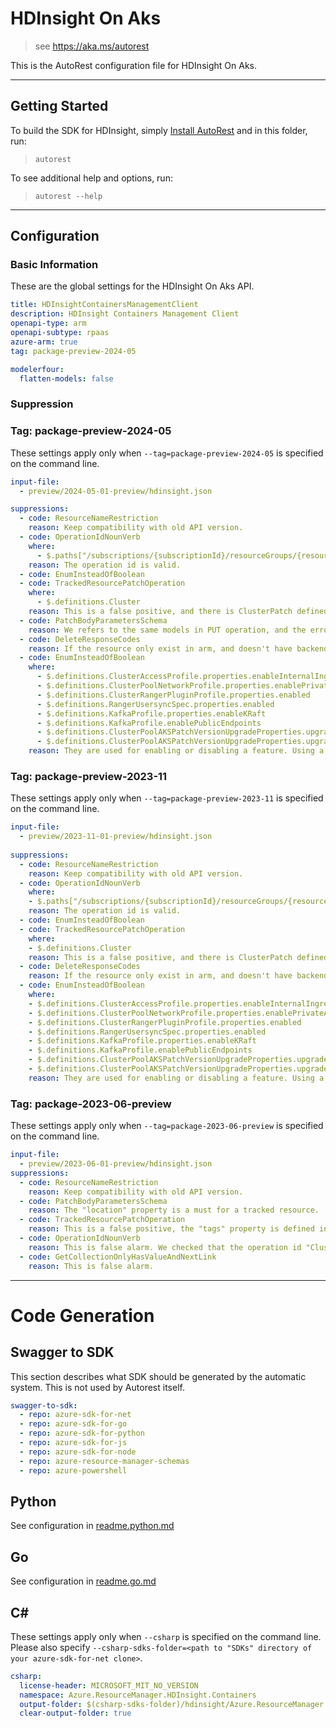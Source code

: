 # HDInsight On Aks

> see https://aka.ms/autorest

This is the AutoRest configuration file for HDInsight On Aks.

---

## Getting Started

To build the SDK for HDInsight, simply [Install AutoRest](https://aka.ms/autorest/install) and in this folder, run:

> `autorest`

To see additional help and options, run:

> `autorest --help`

---

## Configuration

### Basic Information

These are the global settings for the HDInsight On Aks API.

``` yaml
title: HDInsightContainersManagementClient
description: HDInsight Containers Management Client
openapi-type: arm
openapi-subtype: rpaas
azure-arm: true
tag: package-preview-2024-05
```

``` yaml
modelerfour:
  flatten-models: false
```

### Suppression


### Tag: package-preview-2024-05

These settings apply only when `--tag=package-preview-2024-05` is specified on the command line.

```yaml $(tag) == 'package-preview-2024-05'
input-file:
  - preview/2024-05-01-preview/hdinsight.json

suppressions:
  - code: ResourceNameRestriction
    reason: Keep compatibility with old API version.
  - code: OperationIdNounVerb
    where:
      - $.paths["/subscriptions/{subscriptionId}/resourceGroups/{resourceGroupName}/providers/Microsoft.HDInsight/clusterpools/{clusterPoolName}/clusters"].get.operationId
    reason: The operation id is valid.
  - code: EnumInsteadOfBoolean
  - code: TrackedResourcePatchOperation
    where:
      - $.definitions.Cluster
    reason: This is a false positive, and there is ClusterPatch defined for patching cluster.
  - code: PatchBodyParametersSchema
    reason: We refers to the same models in PUT operation, and the errors checked are allowed by our service.
  - code: DeleteResponseCodes
    reason: If the resource only exist in arm, and doesn't have backend resources, we return 200 in delete operation.
  - code: EnumInsteadOfBoolean
    where:
      - $.definitions.ClusterAccessProfile.properties.enableInternalIngress
      - $.definitions.ClusterPoolNetworkProfile.properties.enablePrivateApiServer
      - $.definitions.ClusterRangerPluginProfile.properties.enabled
      - $.definitions.RangerUsersyncSpec.properties.enabled
      - $.definitions.KafkaProfile.properties.enableKRaft
      - $.definitions.KafkaProfile.enablePublicEndpoints
      - $.definitions.ClusterPoolAKSPatchVersionUpgradeProperties.upgradeClusterPool
      - $.definitions.ClusterPoolAKSPatchVersionUpgradeProperties.upgradeAllClusterNodes
    reason: They are used for enabling or disabling a feature. Using a boolean type is more user friendly, and they will be not extended to other values.
```
### Tag: package-preview-2023-11

These settings apply only when `--tag=package-preview-2023-11` is specified on the command line.

``` yaml $(tag) == 'package-preview-2023-11'
input-file:
  - preview/2023-11-01-preview/hdinsight.json
  
suppressions:
  - code: ResourceNameRestriction
    reason: Keep compatibility with old API version.
  - code: OperationIdNounVerb
    where: 
    - $.paths["/subscriptions/{subscriptionId}/resourceGroups/{resourceGroupName}/providers/Microsoft.HDInsight/clusterpools/{clusterPoolName}/clusters"].get.operationId
    reason: The operation id is valid.
  - code: EnumInsteadOfBoolean
  - code: TrackedResourcePatchOperation
    where: 
    - $.definitions.Cluster
    reason: This is a false positive, and there is ClusterPatch defined for patching cluster.
  - code: DeleteResponseCodes
    reason: If the resource only exist in arm, and doesn't have backend resources, we return 200 in delete operation.
  - code: EnumInsteadOfBoolean
    where: 
    - $.definitions.ClusterAccessProfile.properties.enableInternalIngress
    - $.definitions.ClusterPoolNetworkProfile.properties.enablePrivateApiServer
    - $.definitions.ClusterRangerPluginProfile.properties.enabled
    - $.definitions.RangerUsersyncSpec.properties.enabled
    - $.definitions.KafkaProfile.properties.enableKRaft
    - $.definitions.KafkaProfile.enablePublicEndpoints
    - $.definitions.ClusterPoolAKSPatchVersionUpgradeProperties.upgradeClusterPool
    - $.definitions.ClusterPoolAKSPatchVersionUpgradeProperties.upgradeAllClusterNodes
    reason: They are used for enabling or disabling a feature. Using a boolean type is more user friendly, and they will be not extended to other values.
```

### Tag: package-2023-06-preview

These settings apply only when `--tag=package-2023-06-preview` is specified on the command line.

``` yaml $(tag) == 'package-2023-06-preview'
input-file:
  - preview/2023-06-01-preview/hdinsight.json
suppressions:
  - code: ResourceNameRestriction
    reason: Keep compatibility with old API version.
  - code: PatchBodyParametersSchema
    reason: The "location" property is a must for a tracked resource.
  - code: TrackedResourcePatchOperation
    reason: This is a false positive, the "tags" property is defined in TrackedResource.
  - code: OperationIdNounVerb
    reason: This is false alarm. We checked that the operation id "Clusters_ListByClusterPoolName" is correct.
  - code: GetCollectionOnlyHasValueAndNextLink
    reason: This is false alarm.
```

---

# Code Generation

## Swagger to SDK

This section describes what SDK should be generated by the automatic system.
This is not used by Autorest itself.

``` yaml $(swagger-to-sdk)
swagger-to-sdk:
  - repo: azure-sdk-for-net
  - repo: azure-sdk-for-go
  - repo: azure-sdk-for-python
  - repo: azure-sdk-for-js
  - repo: azure-sdk-for-node
  - repo: azure-resource-manager-schemas
  - repo: azure-powershell
```

## Python

See configuration in [readme.python.md](./readme.python.md)

## Go

See configuration in [readme.go.md](./readme.go.md)

## C#

These settings apply only when `--csharp` is specified on the command line.
Please also specify `--csharp-sdks-folder=<path to "SDKs" directory of your azure-sdk-for-net clone>`.

``` yaml $(csharp)
csharp:
  license-header: MICROSOFT_MIT_NO_VERSION
  namespace: Azure.ResourceManager.HDInsight.Containers
  output-folder: $(csharp-sdks-folder)/hdinsight/Azure.ResourceManager.HDInsight.Containers/src/Generated
  clear-output-folder: true
```
